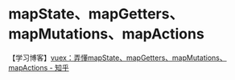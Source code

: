 # mapState、mapGetters、mapMutations、mapActions

【学习博客】[vuex：弄懂mapState、mapGetters、mapMutations、mapActions - 知乎](https://zhuanlan.zhihu.com/p/100941659 "vuex：弄懂mapState、mapGetters、mapMutations、mapActions - 知乎")

